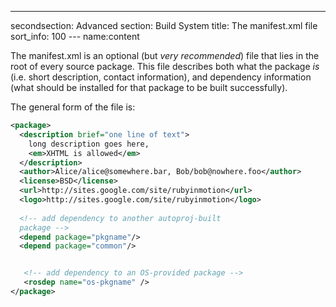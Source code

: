 ---
secondsection: Advanced
section: Build System
title: The manifest.xml file
sort_info: 100
--- name:content

The manifest.xml is an optional (but *very recommended*) file that lies in the
root of every source package. This file describes both what the package *is*
(i.e. short description, contact information), and dependency information (what
should be installed for that package to be built successfully).

The general form of the file is:

~~~ xml
<package>
  <description brief="one line of text">
    long description goes here, 
    <em>XHTML is allowed</em>
  </description>
  <author>Alice/alice@somewhere.bar, Bob/bob@nowhere.foo</author>
  <license>BSD</license>
  <url>http://sites.google.com/site/rubyinmotion</url>
  <logo>http://sites.google.com/site/rubyinmotion</logo>
  
  <!-- add dependency to another autoproj-built
  package -->
  <depend package="pkgname"/> 
  <depend package="common"/>


   <!-- add dependency to an OS-provided package -->
   <rosdep name="os-pkgname" />
</package>
~~~

